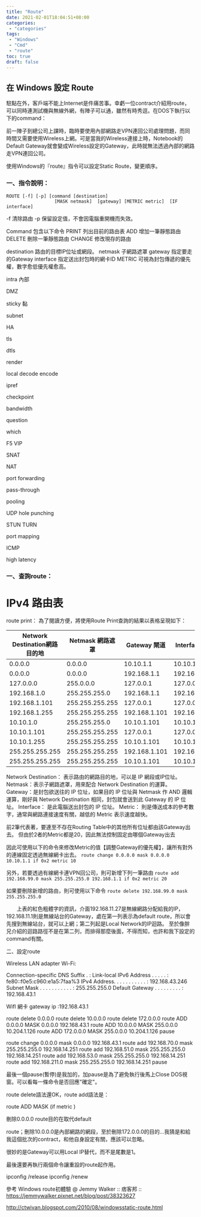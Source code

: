 ```yaml
---
title: "Route"
date: 2021-02-01T18:04:51+08:00
categories:
 - "categories"
tags:
 - "Windows"
 - "Cmd"
 - "route"
toc: true
draft: false
---
```




## 在 Windows 設定 Route
<!-- 簡介 -->
駐點在外，客戶端不能上Internet是件痛苦事。幸虧一位contract介紹用route，可以同時連測試機與無線外網，有陣子可以通，雖然有時秀逗。在DOS下執行以下的command：

前一陣子到總公司上課時，臨時要使用內部網路走VPN連回公司處理問題，而同時間又需要使用Wireless上網。可是當我的Wireless連接上時，Notebook的Default Gateway就會變成Wireless設定的Gateway，此時就無法透過內部的網路走VPN連回公司。

使用Windows的『route』指令可以設定Static Route，變更順序。

<!--more-->



### 一、指令說明：

```
ROUTE [-f] [-p] [command [destination]
                  [MASK netmask]  [gateway] [METRIC metric]  [IF interface]
```

-f      清除路由
-p      保留設定值，不會因電腦重開機而失效。

Command    包含以下命令
   PRINT   列出目前的路由表
   ADD    增加一筆靜態路由
    DELETE  刪除一筆靜態路由
   CHANGE  修改現存的路由

destination  路由的目標IP位址或網段。
netmask    子網路遮罩
gateway     指定要走的Gateway
interface   指定送出封包時的網卡ID
METRIC    可視為封包傳遞的優先權，數字愈低優先權愈高。

intra 內部

DMZ

sticky 黏

subnet

HA 

tls

dtls

render

local decode encode

ipref

checkpoint

bandwidth

question

which

F5 VIP

SNAT

NAT

port forwarding

pass-through

pooling

UDP hole punching

STUN TURN

port mapping

ICMP

high latency



### 一、查詢route：


IPv4 路由表
===========================================================================
route print：
為了閱讀方便，將使用Route Print查詢的結果以表格呈現如下：

| Network Destination網路目的地 | Netmask 網路遮罩 | Gateway 閘道  | Interface 介面 | Metric 公制 |
| ----------------------------- | ---------------- | ------------- | -------------- | ----------- |
| 0.0.0.0                       | 0.0.0.0          | 10.10.1.1     | 10.10.1.101    | 20          |
| 0.0.0.0                       | 0.0.0.0          | 192.168.1.1   | 192.168.1.101  | 20          |
| 127.0.0.0                     | 255.0.0.0        | 127.0.0.1     | 127.0.0.1      | 1           |
| 192.168.1.0                   | 255.255.255.0    | 192.168.1.1   | 192.168.1.101  | 20          |
| 192.168.1.101                 | 255.255.255.255  | 127.0.0.1     | 127.0.0.1      | 20          |
| 192.168.1.255                 | 255.255.255.255  | 192.168.1.101 | 192.168.1.101  | 20          |
| 10.10.1.0                     | 255.255.255.0    | 10.10.1.101   | 10.10.10.101   | 20          |
| 10.10.1.101                   | 255.255.255.255  | 127.0.0.1     | 127.0.0.1      | 20          |
| 10.10.1.255                   | 255.255.255.255  | 10.10.1.101   | 10.10.10.101   | 20          |
| 255.255.255.255               | 255.255.255.255  | 192.168.1.101 | 192.168.1.101  | 1           |
| 255.255.255.255               | 255.255.255.255  | 10.10.1.101   | 10.10.1.101    | 1           |

Network Destination： 表示路由的網路目的地，可以是 IP 網段或IP位址。
Netmask：表示子網路遮罩，用來配合 Network Destination 的運算。
Gateway：是封包欲送往的 IP 位址，如果目的 IP 位址與 Netmask 作 AND 邏輯運算，剛好與 Network Destination 相同，封包就會送到此 Gateway 的 IP 位址。
Interface： 是此電腦送出封包的 IP 位址。
Metric： 則是傳送成本的參考數字，通常與網路連接速度有關，越低的 Metric 表示速度越快。





前2筆代表著，要連至不存在Routing Table中的其他所有位址都由該Gateway出去。
但由於2者的Metric都是20，因此無法控制固定由哪個Gateway出去

因此可使用以下的命令來修改Metric的值【調整Gateway的優先權】，讓所有對外的連線固定透過無線網卡出去。
`route change 0.0.0.0 mask 0.0.0.0 10.10.1.1 if 0x2 metric 10`

另外，若要透過有線網卡連VPN回公司，則可新增下列一筆路由
`route add 192.168.99.0 mask 255.255.255.0 192.168.1.1 if 0x2 metric 20`

如果要刪除新增的路由，則可使用以下命令
`route delete 192.168.99.0 mask 255.255.255.0`



　　上表的紅色粗體字的資訊，介面192.168.11.27是無線網路分配給我的IP，192.168.11.1則是無線站台的Gateway，處在第一列表示為default route，所以會先搜到無線站台，就可以上網；第二列起是Local Network的IP迴路。
至於像胖兄介紹的迴路路徑不是在第二列，而排得那麼後面，不得而知，也許和我下設定的command有關。

二、設定route

Wireless LAN adapter Wi-Fi:

   Connection-specific DNS Suffix  . :
   Link-local IPv6 Address . . . . . : fe80::f0e5:c960:e1a5:7faa%3
   IPv4 Address. . . . . . . . . . . : 192.168.43.246
   Subnet Mask . . . . . . . . . . . : 255.255.255.0
   Default Gateway . . . . . . . . . : 192.168.43.1


Wifl 網卡 gateway ip :192.168.43.1

route delete 0.0.0.0
route delete 10.0.0.0
route delete 172.0.0.0
route ADD 0.0.0.0 MASK 0.0.0.0 192.168.43.1
route ADD 10.0.0.0 MASK 255.0.0.0 10.204.1.126
route ADD 172.0.0.0 MASK 255.0.0.0 10.204.1.126
pause


route change 0.0.0.0 mask 0.0.0.0 192.168.43.1
route add 192.168.70.0 mask 255.255.255.0 192.168.14.251
route add 192.168.51.0 mask 255.255.255.0 192.168.14.251
route add 192.168.53.0 mask 255.255.255.0 192.168.14.251
route add 192.168.211.0 mask 255.255.255.0 192.168.14.251
pause

最後一個pause(暫停)是我加的，加pause是為了避免執行後馬上Close DOS視窗。可以看每一條命令是否回應"確定"。

route delete語法還OK，route add語法是：

route ADD <Network Destination> MASK <Netmask> <Gateway> (if <Interface> metric <Metric>)


刪除0.0.0.0 route目的在取代default 

route；刪除10.0.0.0是內部網路的網段，至於刪除172.0.0.0的目的…我猜是和給我這個批次的contract，和他自身設定有關，應該可以忽略。

很妙的是Gateway可以用Local IP替代，而不是尾數是1。


最後還要再執行兩個命令讓重設的route起作用。

ipconfig /release
ipconfig /renew


參考
Windows route初體驗 @ Jemmy Walker :: 痞客邦 ::
https://jemmywalker.pixnet.net/blog/post/38323627

http://ctwivan.blogspot.com/2010/08/windowsstatic-route.html

